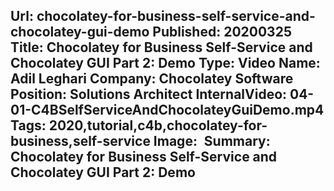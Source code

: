 Url: chocolatey-for-business-self-service-and-chocolatey-gui-demo
Published: 20200325
Title: Chocolatey for Business Self-Service and Chocolatey GUI Part 2: Demo
Type: Video
Name: Adil Leghari
Company: Chocolatey Software
Position: Solutions Architect
InternalVideo: 04-01-C4BSelfServiceAndChocolateyGuiDemo.mp4
Tags: 2020,tutorial,c4b,chocolatey-for-business,self-service
Image: <img class="lazy" src="data:image/gif;base64,R0lGODlhAQABAIAAAAAAAP///yH5BAEAAAAALAAAAAABAAEAAAIBRAA7" data-src="/content/images/videos/04-01.jpg" alt="Chocolatey for Business Self-Service and Chocolatey GUI Demo" title="Chocolatey for Business Self-Service and Chocolatey GUI Demo" />
Summary: Chocolatey for Business Self-Service and Chocolatey GUI Part 2: Demo
---